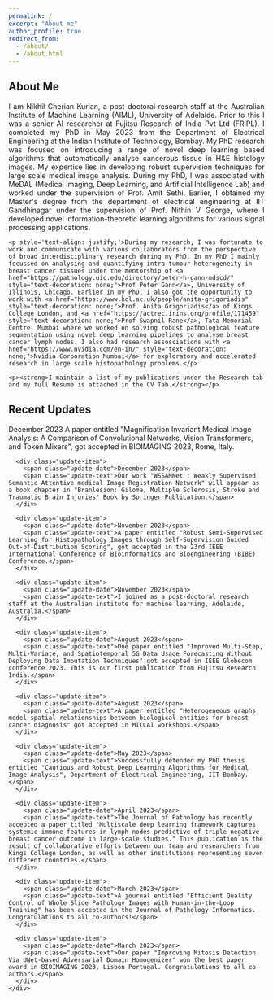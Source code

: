 ```yaml
---
permalink: /
excerpt: "About me"
author_profile: true
redirect_from: 
  - /about/
  - /about.html
---
```


<!-- About Me Card -->
<div class="about-card">
  <div class="card-header">
    <h2><i class="fas fa-user-circle"></i> About Me</h2>
  </div>
  <div class="card-content">
    <p style='text-align: justify;'>I am Nikhil Cherian Kurian, a post-doctoral research staff at the <a href="https://adelaide.edu.au/aiml/" style="text-decoration: none;">Australian Institute of Machine Learning (AIML)</a>, University of Adelaide. Prior to this I was a senior AI researcher at Fujitsu Research of India Pvt Ltd (FRIPL). I completed my PhD in May 2023 from the <a href="https://www.ee.iitb.ac.in" style="text-decoration: none;">Department of Electrical Engineering</a> at the <a href="https://www.iitb.ac.in/" style="text-decoration: none;">Indian Institute of Technology, Bombay</a>. My PhD research was focused on introducing a range of novel deep learning based algorithms that automatically analyse cancerous tissue in H&E histology images. My expertise lies in developing robust supervision techniques for large scale medical image analysis. During my PhD, I was associated with MeDAL (Medical Imaging, Deep Learning, and Artificial Intelligence Lab) and worked under the supervision of <a href="https://www.ee.iitb.ac.in/~asethi/" style="text-decoration: none;">Prof. Amit Sethi</a>. Earlier, I obtained my Master's degree from the department of electrical engineering at <a href="https://www.iitgn.ac.in/" style="text-decoration: none;">IIT Gandhinagar</a> under the supervision of <a href="https://sites.google.com/iitgn.ac.in/nvg/" style="text-decoration: none;">Prof. Nithin V George</a>, where I developed novel information-theoretic learning algorithms for various signal processing applications.</p>
    
    <p style='text-align: justify;'>During my research, I was fortunate to work and communicate with various collaborators from the perspective of broad interdisciplinary research during my PhD. In my PhD I mainly focussed on analysing and quantifying intra-tumour heterogeneity in breast cancer tissues under the mentorship of <a href="https://pathology.uic.edu/directory/peter-h-gann-mdscd/" style="text-decoration: none;">Prof Peter Gann</a>, University of Illinois, Chicago. Earlier in my PhD, I also got the opportunity to work with <a href="https://www.kcl.ac.uk/people/anita-grigoriadis" style="text-decoration: none;">Prof. Anita Grigoriadis</a> of Kings College London, and <a href="https://actrec.irins.org/profile/171459" style="text-decoration: none;">Prof Swapnil Rane</a>, Tata Memorial Centre, Mumbai where we worked on solving robust pathological feature segmentation using novel deep learning pipelines to analyse breast cancer lymph nodes. I also had research assosciations with <a href="https://www.nvidia.com/en-in/" style="text-decoration: none;">Nvidia Corporation Mumbai</a> for exploratory and accelerated research in large scale histopathology problems.</p>
    
    <p><strong>I maintain a list of my publications under the Research tab and my full Resume is attached in the CV Tab.</strong></p>
  </div>
</div>

<!-- Recent Updates Card -->
<div class="updates-card">
  <div class="card-header">
    <h2><i class="fas fa-newspaper"></i> Recent Updates</h2>
  </div>
  <div class="card-content">
    <div class="updates-list">
      <div class="update-item">
        <span class="update-date">December 2023</span>
        <span class="update-text">A paper entitled "Magnification Invariant Medical Image Analysis: A Comparison of Convolutional Networks, Vision Transformers, and Token Mixers", got accepted in BIOIMAGING 2023, Rome, Italy.</span>
      </div>
      
      <div class="update-item">
        <span class="update-date">December 2023</span>
        <span class="update-text">Our work "WSSAMNet : Weakly Supervised Semantic Attentive medical Image Registration Network" will appear as a book chapter in "Branlesion: Giloma, Multiple Sclerosis, Stroke and Traumatic Brain Injuries" Book by Springer Publication.</span>
      </div>
      
      <div class="update-item">
        <span class="update-date">November 2023</span>
        <span class="update-text">A paper entitled "Robust Semi-Supervised Learning for Histopathology Images through Self-Supervision Guided Out-of-Distribution Scoring", got accepted in the 23rd IEEE International Conference on Bioinformatics and Bioengineering (BIBE) Conference.</span>
      </div>
      
      <div class="update-item">
        <span class="update-date">November 2023</span>
        <span class="update-text">I joined as a post-doctoral research staff at the Australian institute for machine learning, Adelaide, Australia.</span>
      </div>
      
      <div class="update-item">
        <span class="update-date">August 2023</span>
        <span class="update-text">One paper entitled "Improved Multi-Step, Multi-Variate, and Spatiotemporal 5G Data Usage Forecasting Without Deploying Data Imputation Techniques" got accepted in IEEE Globecom conference 2023. This is our first publication from Fujitsu Research India.</span>
      </div>
      
      <div class="update-item">
        <span class="update-date">August 2023</span>
        <span class="update-text">A paper entitled "Heterogeneous graphs model spatial relationships between biological entities for breast cancer diagnosis" got accepted in MICCAI workshops.</span>
      </div>
      
      <div class="update-item">
        <span class="update-date">May 2023</span>
        <span class="update-text">Successfully defended my PhD thesis entitled "Cautious and Robust Deep Learning Algorithms for Medical Image Analysis", Department of Electrical Engineering, IIT Bombay.</span>
      </div>
      
      <div class="update-item">
        <span class="update-date">April 2023</span>
        <span class="update-text">The Journal of Pathology has recently accepted a paper titled "Multiscale deep learning framework captures systemic immune features in lymph nodes predictive of triple negative breast cancer outcome in large-scale studies." This publication is the result of collaborative efforts between our team and researchers from Kings College London, as well as other institutions representing seven different countries.</span>
      </div>
      
      <div class="update-item">
        <span class="update-date">March 2023</span>
        <span class="update-text">A journal entitled "Efficient Quality Control of Whole Slide Pathology Images with Human-in-the-Loop Training" has been accepted in the Journal of Pathology Informatics. Congratulations to all co-authors!</span>
      </div>
      
      <div class="update-item">
        <span class="update-date">March 2023</span>
        <span class="update-text">Our paper "Improving Mitosis Detection Via UNet-based Adversarial Domain Homogenizer" won the best paper award in BIOIMAGING 2023, Lisbon Portugal. Congratulations to all co-authors.</span>
      </div>
    </div>
  </div>
</div>

  

